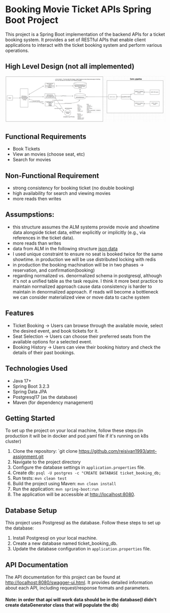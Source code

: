 # Booking Movie Ticket APIs Spring Boot Project

This project is a Spring Boot implementation of the backend APIs for a ticket booking system. It provides a set of RESTful APIs that enable client applications to interact with the ticket booking system and perform various operations.
## High Level Design (not all implemented)
![image](src/main/resources/ticket_design.png)
## Functional Requirements
- Book Tickets
- View an movies (choose seat, etc)
- Search  for movies

## Non-Functional Requirement
- strong consistency for booking ticket (no double booking)
- high availability for search and viewing movies
- more reads then writes

## Assumpstions:
- this structure assumes the ALM systems provide movie and showtime data alongside ticket data,
  either explicitly or implicitly (e.g., via references in the ticket data).
- more reads than writes
- data from ALM in the following structure [json data](src/main/resources/data_example.json)
- I used unique constraint to ensure no seat is booked twice for the same showtime. in production we will be use distributed locking with redis
- in production the booking machination will be in two phases -> reservation, and confirmation(booking)
- regarding normalized vs. denormalized schema in postgresql, although it's not a unified table as the task require. I think it more best practice to maintain normalized approach cause data consistency is harder to maintain in denormalized approach.
  if reads will become a bottleneck we can consider materialized view or move data to cache system

## Features
* Ticket Booking -> Users can browse through the available movie, select the desired event, and book tickets for it.
* Seat Selection -> Users can choose their preferred seats from the available options for a selected event.
* Booking History -> Users can view their booking history and check the details of their past bookings.

## Technologies Used
* Java 17+
* Spring Boot 3.2.3
* Spring Data JPA
* Postgresql17 (as the database)
* Maven (for dependency management)

## Getting Started
To set up the project on your local machine, follow these steps:(in production it will be in docker and pod.yaml file if it's running on k8s cluster)

1. Clone the repository: `git clone https://github.com/reisivan1993/atnt-assignment.git
2. Navigate to the project directory
3. Configure the database settings in `application.properties` file.
4. Create db: `psql -U postgres -c "CREATE DATABASE ticket_booking_db;`
5. Run tests: `mvn clean test` 
6. Build the project using Maven: `mvn clean install`
7. Run the application: `mvn spring-boot:run`
8. The application will be accessible at [http://localhost:8080](`http://localhost:8080`).

## Database Setup
This project uses Postgresql as the database. Follow these steps to set up the database:
1. Install Postgresql on your local machine.
2. Create a new database named ticket_booking_db.
3. Update the database configuration in `application.properties` file.

## API Documentation
The API documentation for this project can be found at [http://localhost:8080/swagger-ui.html](`http://localhost:8080/swagger-ui.html`). It provides detailed information about each API, including request/response formats and parameters.
#### Note: in order that api will work data should be in the database(I didn't create dataGenerator class that will populate the db) 